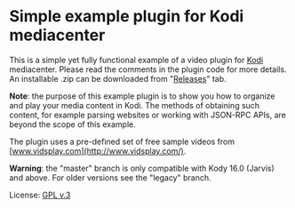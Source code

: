 # Simple example plugin for Kodi mediacenter

This is a simple yet fully functional example of a video plugin for [Kodi](http://kodi.tv) mediacenter.
Please read the comments in the plugin code for more details.
An installable .zip can be downloaded from "[Releases](https://github.com/romanvm/plugin.video.example/releases)" tab.

**Note**: the purpose of this example plugin is to show you how to organize and play your media content in Kodi.
The methods of obtaining such content, for example parsing websites or working with JSON-RPC APIs,
are beyond the scope of this example.

The plugin uses a pre-defined set of free sample videos from [www.vidsplay.com](http://www.vidsplay.com/).

**Warning**: the "master" branch is only compatible with Kody 16.0 (Jarvis) and above. For older versions see the "legacy" branch.

License: [GPL v.3](http://www.gnu.org/copyleft/gpl.html)
